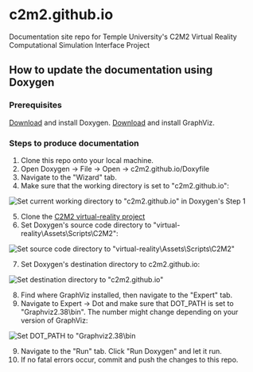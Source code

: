 # c2m2.github.io
Documentation site repo for Temple University's C2M2 Virtual Reality Computational Simulation Interface Project

## How to update the documentation using Doxygen
### Prerequisites
[Download](https://www.doxygen.nl/download.html) and install Doxygen.
[Download](https://graphviz.org/download/) and install GraphViz.
### Steps to produce documentation
1. Clone this repo onto your local machine.
2. Open Doxygen -> File -> Open -> c2m2.github.io/Doxyfile
3. Navigate to the "Wizard" tab.
4. Make sure that the working directory is set to "c2m2.github.io":

![Set current working directory to "c2m2.github.io" in Doxygen's Step 1](https://github.com/c2m2/c2m2.github.io/blob/master/media/working_directory.PNG)

5. Clone the [C2M2 virtual-reality project](https://github.com/c2m2/virtual-reality)
6. Set Doxygen's source code directory to "virtual-reality\Assets\Scripts\C2M2":

![Set source code directory to "virtual-reality\Assets\Scripts\C2M2"](https://github.com/c2m2/c2m2.github.io/blob/master/media/source_directory.PNG)

7. Set Doxygen's destination directory to c2m2.github.io:

![Set destination directory to "c2m2.github.io"](https://github.com/c2m2/c2m2.github.io/blob/master/media/destination_directory.PNG)

8. Find where GraphViz installed, then navigate to the "Expert" tab.
9. Navigate to Expert -> Dot and make sure that DOT_PATH is set to "Graphviz2.38\bin". The number might change depending on your version of GraphViz:

![Set DOT_PATH to "Graphviz2.38\bin](https://github.com/c2m2/c2m2.github.io/blob/master/media/DOT_PATH.PNG)

9. Navigate to the "Run" tab. Click "Run Doxygen" and let it run.
10. If no fatal errors occur, commit and push the changes to this repo.
